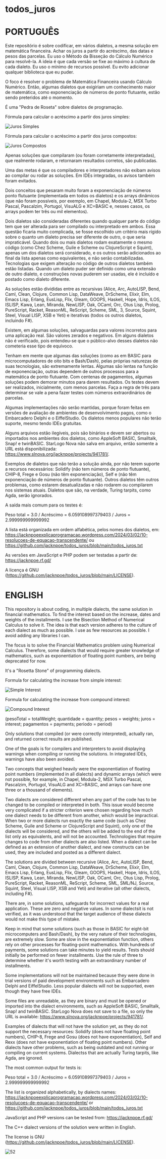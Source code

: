 # todos_juros

PORTUGUÊS
=========
Este repositório é sobre codificar, em vários dialetos, a mesma solução em matemática financeira. Achar os juros a partir do acréscimo, das datas e pesos das parcelas. Eu uso o Método da Bisseção do Cálculo Numérico para resolvê-la. A ideia é que cada versão se fixe ao máximo à cultura de cada dialeto. Eu uso o mínimo de recursos possível. Eu evito adicionar qualquer biblioteca que eu puder.

O foco é resolver o problema de Matemática Financeira usando Cálculo Numérico. Então, algumas dialetos que exigiriam um conhecimento maior de matemática, como exponenciação de números de ponto flutuante, estão sendo preteridos até o momento.

É uma "Pedra de Roseta" sobre dialetos de programação.

Fórmula para calcular o acréscimo a partir dos juros simples:

![Juros Simples](https://github.com/jacknpoe/todos_juros/blob/main/JurosSimples.jpg)

Fórmula para calcular o acréscimo a partir dos juros compostos:

![Juros Compostos](https://github.com/jacknpoe/todos_juros/blob/main/JurosCompostos.jpg)

Apenas soluções que compilaram (ou foram corretamente interpretadas), que realmente rodaram, e retornaram resultados corretos, são publicadas.

Uma das metas é que os compiladores e interpretadores não exibam avisos ao compilar ou rodar as soluções. Em IDEs integradas, os avisos também foram evitados. 

Dois conceitos que pesaram muito foram a exponenciação de números ponto flutuante (implementada em todos os dialetos) e os arrays dinâmicos (que não foram possíveis, por exemplo, em Chapel, Modula-2, MSX Turbo Pascal, Pascalzim, Portugol, VisuALG e XC=BASIC e, nesses casos, os arrays podem ter três ou mil elementos).

Dois dialetos são consideradas diferentes quando qualquer parte do código tem que ser alterada para ser compilado ou interpretado em ambos. Essa questão ficaria muito complicada, se fosse escolhido um critério mais rígido sobre o quanto um dialeto precisa ser diferente de outro, o que seria impraticável. Quando dois ou mais dialetos rodam exatamente o mesmo código (como Chez Scheme, Guile e Scheme ou ClojureScript e Squint), apenas um dos dialetos será considerado, e os outros serão adicionados ao final da lista apenas como equivalentes, e não serão contabilizadas. Tecnologias que exigem alteração no código de outros dialetos também estão listadas. Quando um dialeto puder ser definido como uma extensão de outro dialeto, e construções novas puderem ser usadas, ele é incluído e postado como dialeto diferente.

As soluções estão divididas entre as recursivas (Alice, Arc, AutoLISP, Bend, Caml, Clean, Clojure, Common Lisp, DataWeave, DrScheme, Elixir, Elm, Emacs Lisp, Erlang, EusLisp, Flix, Gleam, GOOPS, Haskell, Hope, Idris, ILOS, ISLISP, Kawa, Lean, Miranda, NewLISP, Oak, OCaml, Orc, Otus Lisp, Prolog, PureScript, Racket, ReasonML, ReScript, Scheme, SML, 3, Source, Squint, Steel, Visual LISP, XSB e Yeti) e iterativas (todos os outros dialetos, incluindo F#).

Existem, em algumas soluções, salvaguardas para valores incorretos para uma aplicação real. São valores zerados e negativos. Em alguns dialetos não é verificado, pois entendeu-se que o público-alvo desses dialetos não cometeria esse tipo de equívoco.

Tenham em mente que algumas das soluções (como as em BASIC para microcomputadores de oito bits e Bash/Dash), pelas próprias naturezas de suas tecnologias, são extremamente lentas. Algumas são lentas na função de exponenciação, outras dependem de outros processos para a matemática de ponto flutuante. Com centenas de pagamentos, algumas soluções podem demorar minutos para darem resultados. Os testes devem ser realizados, inicialmente, com menos parcelas. Faça a regra de três para determinar se vale a pena fazer testes com números extraordinários de parcelas.

Algumas implementações não serão mantidas, porque foram feitas em versões de avaliação de ambientes de desenvolvimento pagos, como o Embarcadero Delphi e o EiffelStudio. Os dialetos menos populares não terão suporte, mesmo tendo IDEs gratuitas.

Alguns arquivos estão ilegíveis, pois são binários e devem ser abertos ou importados nos ambientes dos dialetos, como AppleSoft BASIC, Smalltalk, Snap! e twinBASIC. StarLogo Nova não salva em arquivo, então somente a URL está disponibilizada: https://www.slnova.org/jacknpoe/projects/941781/.

Exemplos de dialetos que não terão a solução ainda, por não terem suporte a recursos necessários: Solidify (não tem números de ponto flutuante), CHIP-8, Frege e Gosu (não têm exponenciação), Self e (não têm exponenciação de números de ponto flutuante). Outros dialetos têm outros problemas, como estarem desatualizadas e não rodarem ou compilarem nos sistemas atuais. Dialetos que são, na verdade, Turing tarpits, como Agda, serão ignorados.

A saída mais comum para os testes é:

Peso total = 3.0 / Acréscimo = 6.059108997379403 / Juros = 2.999999999999992

A lista está organizada em ordem alfabética, pelos nomes dos dialetos, em: https://jacknpoeexplicaprogramacao.wordpress.com/2024/03/02/10-resolucoes-de-equacao-transcendente/ ou https://github.com/jacknpoe/todos_juros/blob/main/todos_juros.txt

As versões em JavaScript e PHP podem ser testadas a partir de: https://jacknpoe.rf.gd/

A licença é GNU (https://github.com/jacknpoe/todos_juros/blob/main/LICENSE).

ENGLISH
=======
This repository is about coding, in multiple dialects, the same solution in financial mathematics. To find the interest based on the increase, dates and weights of the installments. I use the Bisection Method of Numerical Calculus to solve it. The idea is that each version adheres to the culture of each dialect as much as possible. I use as few resources as possible. I avoid adding any libraries I can.

The focus is to solve the Financial Mathematics problem using Numerical Calculus. Therefore, some dialects ​​that would require greater knowledge of mathematics, such as exponentiation of floating point numbers, are being deprecated for now.

It's a "Rosetta Stone" of programming dialects.

Formula for calculating the increase from simple interest:

![Simple Interest](https://github.com/jacknpoe/todos_juros/blob/main/JurosSimples.jpg)

Formula for calculating the increase from compound interest:

![Compound Interest](https://github.com/jacknpoe/todos_juros/blob/main/JurosCompostos.jpg)

(pesoTotal = totalWeight; quantidade = quantity; pesos = weights; juros = interest; pagamentos = payments; periodo = period)

Only solutions that compiled (or were correctly interpreted), actually ran, and returned correct results are published.

One of the goals is for compilers and interpreters to avoid displaying warnings when compiling or running the solutions. In integrated IDEs, warnings have also been avoided.

Two concepts that weighed heavily were the exponentiation of floating point numbers (implemented in all dialects) and dynamic arrays (which were not possible, for example, in Chapel, Modula-2, MSX Turbo Pascal, Pascalzim, Portugol, VisuALG and XC=BASIC, and arrays can have one three or a thousand of elements).

Two dialects ​​are considered different when any part of the code has to be changed to be compiled or interpreted in both. This issue would become very complicated if a stricter criterion were chosen regarding how much one dialect needs to be different from another, which would be impractical. When two or more dialects ​​run exactly the same code (such as Chez Scheme, Guile and Scheme or ClojureScript and Squint), only one of the dialects ​​will be considered, and the others will be added to the end of the list only as equivalents, and will not be accounted. Technologies that require changes to code from other dialects ​​are also listed. When a dialect can be defined as an extension of another dialect, and new constructs can be used, they are included and posted as a different dialect.

The solutions are divided between recursive (Alice, Arc, AutoLISP, Bend, Caml, Clean, Clojure, Common Lisp, DataWeave, DrScheme, Elixir, Elm, Emacs Lisp, Erlang, EusLisp, Flix, Gleam, GOOPS, Haskell, Hope, Idris, ILOS, ISLISP, Kawa, Lean, Miranda, NewLISP, Oak, OCaml, Orc, Otus Lisp, Prolog, PureScript, Racket, ReasonML, ReScript, Scheme, SML, SML/NJ, Source, Squint, Steel, Visual LISP, XSB and Yeti) and iterative (all other dialects, including F#).

There are, in some solutions, safeguards for incorrect values ​​for a real application. These are zero and negative values. In some dialects ​​it is not verified, as it was understood that the target audience of these dialects ​​would not make this type of mistake.

Keep in mind that some solutions (such as those in BASIC for eight-bit microcomputers and Bash/Dash), by the very nature of their technologies, are extremely slow. Some are slow in the exponentiation function, others rely on other processes for floating-point mathematics. With hundreds of payments, some solutions can take minutes to yield results. Tests should initially be performed on fewer installments. Use the rule of three to determine whether it's worth testing with an extraordinary number of installments.

Some implementations will not be maintained because they were done in trial versions of paid development environments such as Embarcadero Delphi and EiffelStudio. Less popular dialects will not be supported, even though they have free IDEs.

Some files are unreadable, as they are binary and must be opened or imported into the dialect environments, such as AppleSoft BASIC, Smalltalk, Snap! and twinBASIC. StarLogo Nova does not save to a file, so only the URL is available: https://www.slnova.org/jacknpoe/projects/941781/.

Examples of dialects that will not have the solution yet, as they do not support the necessary resources: Solidify (does not have floating point numbers), CHIP-8, Frege and Gosu (does not have exponentiation), Self and Rexx (does not have exponentiation of floating point numbers). Other dialects ​​have other problems, such as being outdated and not running or compiling on current systems. Dialectss that are actually Turing tarpits, like Agda, are ignored.

The most common output for tests is:

Peso total = 3.0 / Acréscimo = 6.059108997379403 / Juros = 2.999999999999992

The list is organized alphabetically, by dialects names: https://jacknpoeexplicaprogramacao.wordpress.com/2024/03/02/10-resolucoes-de-equacao-transcendente/ or https://github.com/jacknpoe/todos_juros/blob/main/todos_juros.txt

JavaScript and PHP versions can be tested from: https://jacknpoe.rf.gd/

The C++ dialect versions of the solution were written in English.

The license is GNU (https://github.com/jacknpoe/todos_juros/blob/main/LICENSE).

![52](https://github.com/jacknpoe/todos_juros/blob/main/resolu%C3%A7%C3%B5es.jpg)
